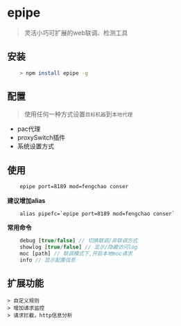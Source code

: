 # epipe
> 灵活小巧可扩展的web联调、检测工具

## 安装

```sh
    > npm install epipe -g
```

## 配置
> 使用任何一种方式设置`目标机器`到`本地代理`

- pac代理
- proxySwitch插件
- 系统设置方式

## 使用

```sh
    epipe port=8189 mod=fengchao conser
```

**建议增加alias**

```
    alias pipefc=`epipe port=8189 mod=fengchao conser`
```

**常用命令**

```js
    debug [true/false] // 切换联调/非联调方式
    showlog [true/false] // 显示/隐藏访问log
    moc [path] // 联调模式下,开启本地moc请求
    info // 显示配置信息
```

## 扩展功能
```
> 自定义规则
> 增加请求监控
> 请求拦截，http信息分析
```
